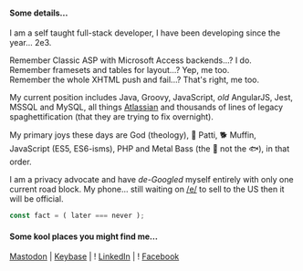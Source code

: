 #### Some details...
I am a self taught full-stack developer, I have been developing since the year... 2e3.

Remember Classic ASP with Microsoft Access backends...? I do.  
Remember framesets and tables for layout...? Yep, me too.  
Remember the whole XHTML push and fail...? That's right, me too.

My current position includes Java, Groovy, JavaScript, *old* AngularJS, Jest, MSSQL and MySQL, all things [Atlassian](https://www.atlassian.com/) and thousands of lines of legacy spaghettification (that they are trying to fix overnight).

My primary joys these days are God (theology), :woman: Patti, :dog2: Muffin, JavaScript (ES5, ES6-isms), PHP and Metal Bass (the :guitar: not the :fish:), in that order. 

I am a privacy advocate and have *de-Googled* myself entirely with only one current road block. My phone... still waiting on [/e/](https://e.foundation/) to sell to the US then it will be official.

```javascript
const fact = ( later === never );
```

#### Some kool places you might find me...
[Mastodon](https://mastodon.social/@inhabitant) | [Keybase](https://keybase.io/inhabitant) | ! [LinkedIn](https://duckduckgo.com/?q=%28%28inhabitant%29AND%28human%29%29%20site%3Alinkedin.com) | ! [Facebook](https://duckduckgo.com/?q=%28%28inhabitant%29AND%28human%29%29%20site%3Afacebook.com)

<!--
**human-inhabitant/human-inhabitant** is a ✨ _special_ ✨ repository because its `README.md` (this file) appears on your GitHub profile.

Here are some ideas to get you started:

- 🔭 I’m currently working on ...
- 🌱 I’m currently learning ...
- 👯 I’m looking to collaborate on ...
- 🤔 I’m looking for help with ...
- 💬 Ask me about ...
- 📫 How to reach me: ...
- 😄 Pronouns: ...
- ⚡ Fun fact: ...
-->
